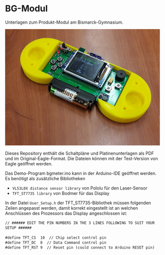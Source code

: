 # BG-Modul

Unterlagen zum Produkt-Modul am Bismarck-Gymnasium.

![BG-Modul Foto](foto.jpg)

Dieses Repository enthält die Schaltpläne und Platinenunterlagen
als PDF und im Original-Eagle-Format. Die Dateien können mit der
Test-Version von Eagle geöffnet werden.

Das Demo-Program bgmeter.ino kann in der Arduino-IDE geöffnet
werden. Es benötigt als zusätzliche Bibliotheken

  - ```VL53L0X distance sensor library``` von Pololu für den Laser-Sensor
  - ```TFT_ST7735 library``` von Bodmer für das Display

In der Datei ```User_Setup.h``` der TFT_ST7735-Bibliothek müssen
folgenden Zeilen angepasst werden, damit korrekt eingestellt ist an
welchen Anschlüssen des Prozessors das Display angeschlossen ist:

```
// ###### EDIT THE PIN NUMBERS IN THE 3 LINES FOLLOWING TO SUIT YOUR SETUP ######

#define TFT_CS  10  // Chip select control pin
#define TFT_DC  8  // Data Command control pin
#define TFT_RST 9  // Reset pin (could connect to Arduino RESET pin)
```

